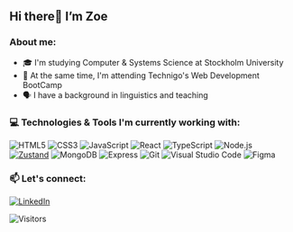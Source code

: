 ## Hi there👋 I’m Zoe

### About me:

- 🎓 I'm studying Computer & Systems Science at Stockholm University
- 🚀 At the same time, I'm attending Technigo's Web Development BootCamp
- 🗣️ I have a background in linguistics and teaching

### 💻 Technologies & Tools I'm currently working with:

![HTML5](https://img.shields.io/badge/-HTML5-E34F26?logo=html5&logoColor=white&style=flat)
![CSS3](https://img.shields.io/badge/-CSS3-1572B6?logo=css3&logoColor=white&style=flat)
![JavaScript](https://img.shields.io/badge/-JavaScript-F7DF1E?logo=javascript&logoColor=black&style=flat)
![React](https://img.shields.io/badge/-React-61DAFB?logo=react&logoColor=black&style=flat)
![TypeScript](https://img.shields.io/badge/-TypeScript-3178C6?logo=typescript&logoColor=white&style=flat)
![Node.js](https://img.shields.io/badge/-Node.js-339933?logo=node.js&logoColor=white&style=flat)
[![Zustand](https://img.shields.io/badge/-Zustand-8B5CF6?logo=zustand&logoColor=white&style=flat)](https://zustand-demo.pmnd.rs/)
![MongoDB](https://img.shields.io/badge/-MongoDB-47A248?logo=mongodb&logoColor=white&style=flat)
![Express](https://img.shields.io/badge/-Express-000000?logo=express&logoColor=white&style=flat)
![Git](https://img.shields.io/badge/-Git-F05032?logo=git&logoColor=white&style=flat)
![Visual Studio Code](https://img.shields.io/badge/-Visual%20Studio%20Code-007ACC?logo=visual-studio-code&logoColor=white&style=flat)
![Figma](https://img.shields.io/badge/-Figma-F24E1E?logo=figma&logoColor=white&style=flat)

### 📫 Let's connect:

[![LinkedIn](https://img.shields.io/badge/-LinkedIn-0A66C2?logo=linkedin&logoColor=white&style=flat)](https://www.linkedin.com/in/zoe-lindqvist/)


![Visitors](https://visitor-badge.laobi.icu/badge?page_id=zoe-lindqvist.zoe-lindqvist)

<!---
zoe-lindqvist/zoe-lindqvist is a ✨ special ✨ repository because its `README.md` (this file) appears on your GitHub profile.
You can click the Preview link to take a look at your changes.
--->
